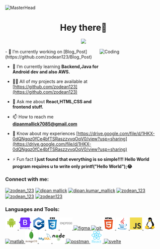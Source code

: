 ![MasterHead](https://i.pinimg.com/originals/0f/25/e4/0f25e4668c1c7740b5ed41835339d67f.gif)

<h1 align="center">Hey there🤘</h1>




<p align="center">
<img src="https://readme-typing-svg.herokuapp.com?font=Fira+Code&size=35&duration=4000&pause=1000&color=AA2AF7&center=true&width=530&height=60&lines=I'm+Dipan+Kumar;A+Passionate+Learner;A+Developer;A+UI+Designer;A+Problem+Solver">
</p>


<img align="right" alt="Coding" width="200" height = "250" src="https://i.pinimg.com/564x/d5/7a/5e/d57a5e7a824129f11fea640817232bc2.jpg">
- 🔭 I’m currently working on [Blog_Post](https://github.com/zodean123/Blog_Post)

- 🌱 I’m currently learning **Backend,Java for Android dev and also AWS.**

- 👨‍💻 All of my projects are available at [https://github.com/zodean123](https://github.com/zodean123)

- 💬 Ask me about **React,HTML,CSS and frontend stuff.**

- 📫 How to reach me **dipanmallick7085@gmail.com**

- 📄 Know about my experiences [https://drive.google.com/file/d/1HKX-0dQNgqz0fCe4bfTSRaszzvvqOqV0/view?usp=sharing](https://drive.google.com/file/d/1HKX-0dQNgqz0fCe4bfTSRaszzvvqOqV0/view?usp=sharing)

- ⚡ Fun fact **I just found that everything is so simple!!!!
    Hello World program requires u to write only printf("Hello World");😂**

<h3 align="left">Connect with me:</h3>
<p align="left">
<a href="https://devfolio.co/@zodean_123" target="blank"><img align="center" src="https://raw.githubusercontent.com/rahuldkjain/github-profile-readme-generator/master/src/images/icons/Social/devto.svg" alt="zodean_123" height="30" width="40" /></a>
<a href="https://www.linkedin.com/in/dipankumarmallick-ni0586t/" target="blank"><img align="center" src="https://raw.githubusercontent.com/rahuldkjain/github-profile-readme-generator/master/src/images/icons/Social/linked-in-alt.svg" alt="dipan mallick" height="30" width="40" /></a>
<a href="https://instagram.com/dipan.kumar_mallick" target="blank"><img align="center" src="https://raw.githubusercontent.com/rahuldkjain/github-profile-readme-generator/master/src/images/icons/Social/instagram.svg" alt="dipan.kumar_mallick" height="30" width="40" /></a>
<a href="https://www.codechef.com/users/zodean_123" target="blank"><img align="center" src="https://cdn.icon-icons.com/icons2/2530/PNG/512/codechef_button_icon_151902.png" alt="zodean_123" height="30" /></a>
<a href="https://www.hackerrank.com/profile/dipanmallick7085" target="blank"><img align="center" src="https://raw.githubusercontent.com/rahuldkjain/github-profile-readme-generator/master/src/images/icons/Social/hackerrank.svg" alt="zodean_123" height="30" width="40" /></a>
<a href="https://www.leetcode.com/zodean123" target="blank"><img align="center" src="https://raw.githubusercontent.com/rahuldkjain/github-profile-readme-generator/master/src/images/icons/Social/leet-code.svg" alt="zodean123" height="30" width="40" /></a>
</p>

<h3 align="left">Languages and Tools:</h3>
<p align="left"> <a href="https://developer.android.com" target="_blank" rel="noreferrer"> <img src="https://raw.githubusercontent.com/devicons/devicon/master/icons/android/android-original-wordmark.svg" alt="android" width="40" height="40"/> </a> <a href="https://getbootstrap.com" target="_blank" rel="noreferrer"> <img src="https://raw.githubusercontent.com/devicons/devicon/master/icons/bootstrap/bootstrap-plain-wordmark.svg" alt="bootstrap" width="40" height="40"/> </a> <a href="https://www.w3schools.com/cpp/" target="_blank" rel="noreferrer"> <img src="https://raw.githubusercontent.com/devicons/devicon/master/icons/cplusplus/cplusplus-original.svg" alt="cplusplus" width="40" height="40"/> </a> <a href="https://www.w3schools.com/css/" target="_blank" rel="noreferrer"> <img src="https://raw.githubusercontent.com/devicons/devicon/master/icons/css3/css3-original-wordmark.svg" alt="css3" width="40" height="40"/> </a> <a href="https://expressjs.com" target="_blank" rel="noreferrer"> <img src="https://raw.githubusercontent.com/devicons/devicon/master/icons/express/express-original-wordmark.svg" alt="express" width="40" height="40"/> </a> <a href="https://www.figma.com/" target="_blank" rel="noreferrer"> <img src="https://www.vectorlogo.zone/logos/figma/figma-icon.svg" alt="figma" width="40" height="40"/> </a> <a href="https://git-scm.com/" target="_blank" rel="noreferrer"> <img src="https://www.vectorlogo.zone/logos/git-scm/git-scm-icon.svg" alt="git" width="40" height="40"/> </a> <a href="https://www.w3.org/html/" target="_blank" rel="noreferrer"> <img src="https://raw.githubusercontent.com/devicons/devicon/master/icons/html5/html5-original-wordmark.svg" alt="html5" width="40" height="40"/> </a> <a href="https://www.java.com" target="_blank" rel="noreferrer"> <img src="https://raw.githubusercontent.com/devicons/devicon/master/icons/java/java-original.svg" alt="java" width="40" height="40"/> </a> <a href="https://developer.mozilla.org/en-US/docs/Web/JavaScript" target="_blank" rel="noreferrer"> <img src="https://raw.githubusercontent.com/devicons/devicon/master/icons/javascript/javascript-original.svg" alt="javascript" width="40" height="40"/> </a> <a href="https://www.linux.org/" target="_blank" rel="noreferrer"> <img src="https://raw.githubusercontent.com/devicons/devicon/master/icons/linux/linux-original.svg" alt="linux" width="40" height="40"/> </a> <a href="https://www.mathworks.com/" target="_blank" rel="noreferrer"> <img src="https://upload.wikimedia.org/wikipedia/commons/2/21/Matlab_Logo.png" alt="matlab" width="40" height="40"/> </a> <a href="https://www.mongodb.com/" target="_blank" rel="noreferrer"> <img src="https://raw.githubusercontent.com/devicons/devicon/master/icons/mongodb/mongodb-original-wordmark.svg" alt="mongodb" width="40" height="40"/> </a> <a href="https://www.mysql.com/" target="_blank" rel="noreferrer"> <img src="https://raw.githubusercontent.com/devicons/devicon/master/icons/mysql/mysql-original-wordmark.svg" alt="mysql" width="40" height="40"/> </a> <a href="https://nodejs.org" target="_blank" rel="noreferrer"> <img src="https://raw.githubusercontent.com/devicons/devicon/master/icons/nodejs/nodejs-original-wordmark.svg" alt="nodejs" width="40" height="40"/> </a> <a href="https://postman.com" target="_blank" rel="noreferrer"> <img src="https://www.vectorlogo.zone/logos/getpostman/getpostman-icon.svg" alt="postman" width="40" height="40"/> </a> <a href="https://reactjs.org/" target="_blank" rel="noreferrer"> <img src="https://raw.githubusercontent.com/devicons/devicon/master/icons/react/react-original-wordmark.svg" alt="react" width="40" height="40"/> </a> <a href="https://svelte.dev" target="_blank" rel="noreferrer"> <img src="https://upload.wikimedia.org/wikipedia/commons/1/1b/Svelte_Logo.svg" alt="svelte" width="40" height="40"/> </a> </p>
